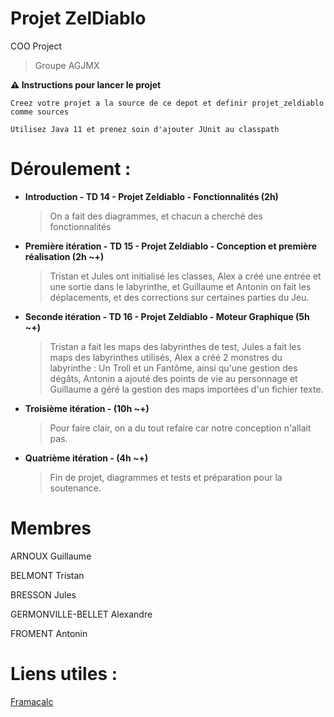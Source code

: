 # Projet ZelDiablo
COO Project

> Groupe AGJMX

**:warning: Instructions pour lancer le projet**

`Creez votre projet a la source de ce depot et definir projet_zeldiablo comme sources`

`Utilisez Java 11 et prenez soin d'ajouter JUnit au classpath`

Déroulement :
==

- **Introduction - TD 14 - Projet Zeldiablo - Fonctionnalités (2h)**
    > On a fait des diagrammes, et chacun a cherché des fonctionnalités
- **Première itération - TD 15 - Projet Zeldiablo - Conception et première réalisation (2h ~+)**
    > Tristan et Jules ont initialisé les classes, Alex a créé une entrée et une sortie dans le labyrinthe, et Guillaume et Antonin on fait les déplacements, et des corrections sur certaines parties du Jeu.
- **Seconde itération - TD 16 - Projet Zeldiablo - Moteur Graphique (5h ~+)**
    > Tristan a fait les maps des labyrinthes de test, Jules a fait les maps des labyrinthes utilisés, Alex a créé 2 monstres du labyrinthe : Un Troll et un Fantôme, ainsi qu'une gestion des dégâts, Antonin a ajouté des points de vie au personnage et Guillaume a géré la gestion des maps importées d'un fichier texte.
- **Troisième itération - (10h ~+)**
    > Pour faire clair, on a du tout refaire car notre conception n'allait pas.
- **Quatrième itération - (4h ~+)**
    > Fin de projet, diagrammes et tests et préparation pour la soutenance.


# Membres

ARNOUX Guillaume

BELMONT Tristan

BRESSON Jules

GERMONVILLE-BELLET Alexandre

FROMENT Antonin

# Liens utiles :

[Framacalc](https://lite.framacalc.org/9nif-2021_zeldiablo_groupe_abbgf)
